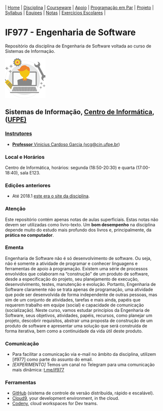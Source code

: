 | [Home](https://github.com/vinicius3w/if977) | [Disciplina](/pages/disciplina.md) | [Courseware](/pages/courseware.md) | [Apoio](/pages/apoio.md) | [Programação em Par](/pages/pairprogramming.md) | [Projeto](/pages/projeto.md) | [Syllabus](/pages/syllabus.md) | [Equipes](/pages/equipes.md) | [Notas](/pages/avaliacoes.md) | [Exercícios Escolares](/pages/exerciciosescolares.md) |

# IF977 - Engenharia de Software

Repositório da disciplina de Engenharia de Software voltada ao curso de Sistemas de Informação.

![IF977](/if977_logo_icon.png)

## Sistemas de Informação, <a href="http://www.cin.ufpe.br" target="_blank">Centro de Informática</a>, (<a href="http://www.ufpe.br" target="_blank">UFPE)

### Instrutores

* **Professor** Vinicius Cardoso Garcia ([vcg@cin.ufpe.br](mailto:vcg@cin.ufpe.br))

### Local e Horários

Centro de Informática, horários: segunda (18:50-20:30) e quarta (17:00-18:40), sala E123.

### Edições anteriores

* Até 2018.1 [este era o site da disciplina](http://www.cin.ufpe.br/~if977).

### Atenção

Este repositório contém apenas notas de aulas superficiais. Estas notas não devem ser utilizadas como livro-texto. Um **bom desempenho** na disciplina depende muito do estudo mais profundo dos livros e, principalmente, da **prática no computador**.

### Ementa

Engenharia de Software não é só desenvolvimento de software. Ou seja, não é somente a atividade de programar e conhecer linguagens e ferramentas de apoio à programação. Existem uma série de processos envolvidos que colaboram na “construção” de um produto de software, desde a especificação do projeto, seu planejamento de execução, desenvolvimento, testes, manutenção e evolução. Portanto, Engenharia de Software claramente não se trata apenas de programação, uma atividade que pode ser desenvolvida de forma independente de outras pessoas, mas sim de um conjunto de atividades, tarefas e mais ainda, papéis que requerem trabalho em equipe (social) e capacidade de comunicação (socialização). Neste curso, vamos estudar princípios da Engenharia de Software, seus objetivos, atividades, papéis, recursos, como planejar um projeto, descobrir requisitos, abstrair uma proposta de construção de um produto de software e apresentar uma solução que será construída de forma iterativa, bem como a continuidade da vida útil deste produto.

### Comunicação

* Para facilitar a comunicação via e-mail no âmbito da disciplina, utilizem [if977] como parte do assunto do email.
* _[EXPERIMENTO]_ Temos um canal no Telegram para uma comunicação mais dinâmica: <a href="https://t.me/if977" target="_blank">t.me/if977</a>

### Ferramentas

* <a href="https://github.com" target="_blank">GitHub</a> (sistema de controle de versão distribuída, rápido e escalável).
* <a href="https://c9.io/" target="_blank">Cloud9</a>, your development environment, in the cloud.
* <a href="https://codenvy.com/" target="_blank">Codeny</a>, cloud workspaces for Dev teams.